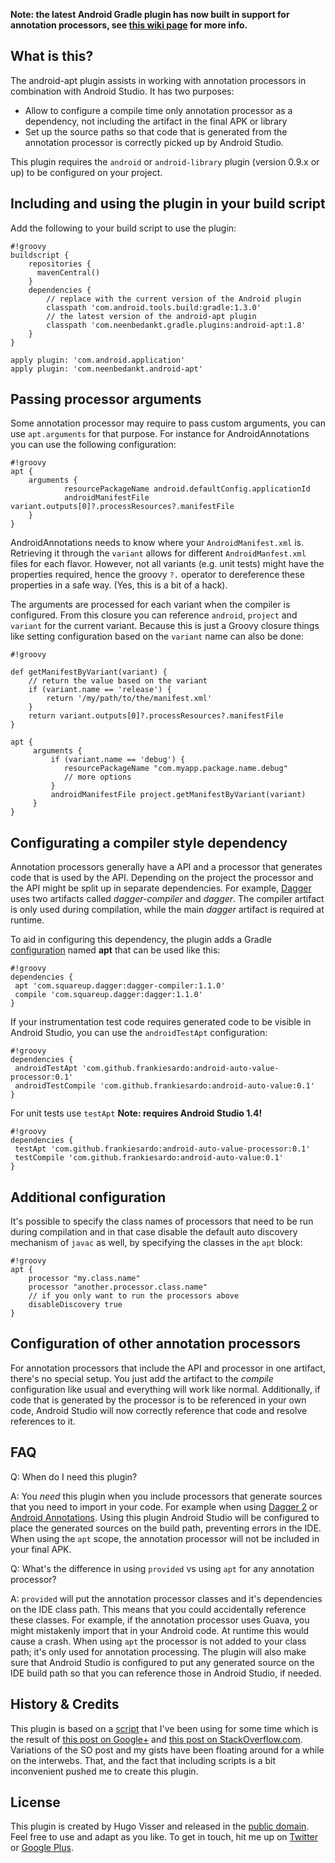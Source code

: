 **Note: the latest Android Gradle plugin has now built in support for annotation processors, see [this wiki page](https://bitbucket.org/hvisser/android-apt/wiki/Migration) for more info.** 

What is this?
---------------
The android-apt plugin assists in working with annotation processors in combination with Android Studio. It has two purposes:

* Allow to configure a compile time only annotation processor as a dependency, not including the artifact in the final APK or library
* Set up the source paths so that code that is generated from the annotation processor is correctly picked up by Android Studio.

This plugin requires the `android` or `android-library` plugin (version 0.9.x or up) to be configured on your project.

Including and using the plugin in your build script
---------------------------------------------------
Add the following to your build script to use the plugin:
```
#!groovy
buildscript {
    repositories {
      mavenCentral()
    }
    dependencies {
        // replace with the current version of the Android plugin
        classpath 'com.android.tools.build:gradle:1.3.0'
        // the latest version of the android-apt plugin
        classpath 'com.neenbedankt.gradle.plugins:android-apt:1.8'
    }
}

apply plugin: 'com.android.application'
apply plugin: 'com.neenbedankt.android-apt'
```

Passing processor arguments
---------------------------
Some annotation processor may require to pass custom arguments, you can use `apt.arguments` for that purpose.
For instance for AndroidAnnotations you can use the following configuration:

```
#!groovy
apt {
    arguments {
            resourcePackageName android.defaultConfig.applicationId
            androidManifestFile variant.outputs[0]?.processResources?.manifestFile
    }
}
```

AndroidAnnotations needs to know where your `AndroidManifest.xml` is. Retrieving it through the `variant` allows for different `AndroidManfest.xml` files for each flavor. However, not all variants (e.g. unit tests) might have the properties required, hence the groovy `?.` operator to dereference these properties in a safe way. (Yes, this is a bit of a hack).

The arguments are processed for each variant when the compiler is configured. From this closure you can reference `android`, `project` and `variant` for the current variant.
Because this is just a Groovy closure things like setting configuration based on the `variant` name can also be done:
 
```
#!groovy

def getManifestByVariant(variant) {
    // return the value based on the variant
    if (variant.name == 'release') {
        return '/my/path/to/the/manifest.xml'
    }
    return variant.outputs[0]?.processResources?.manifestFile
}

apt {
     arguments {
         if (variant.name == 'debug') {
            resourcePackageName "com.myapp.package.name.debug"
            // more options
         }             
         androidManifestFile project.getManifestByVariant(variant)             
     }
}
```

Configurating a compiler style dependency
-----------------------------------------
Annotation processors generally have a API and a processor that generates code that is used by the API. Depending on the project the processor and the API might be split up in separate dependencies. For example, [Dagger][1] uses two artifacts called _dagger-compiler_ and _dagger_. The compiler artifact is only used during compilation, while the main _dagger_ artifact is required at runtime.

To aid in configuring this dependency, the plugin adds a Gradle [configuration][2] named **apt** that can be used like this:

```
#!groovy
dependencies {
 apt 'com.squareup.dagger:dagger-compiler:1.1.0'
 compile 'com.squareup.dagger:dagger:1.1.0'
}
```

If your instrumentation test code requires generated code to be visible in Android Studio, you can use the `androidTestApt` configuration:

```
#!groovy
dependencies {
 androidTestApt 'com.github.frankiesardo:android-auto-value-processor:0.1'
 androidTestCompile 'com.github.frankiesardo:android-auto-value:0.1'
}
```

For unit tests use `testApt` **Note: requires Android Studio 1.4!**

```
#!groovy
dependencies {
 testApt 'com.github.frankiesardo:android-auto-value-processor:0.1'
 testCompile 'com.github.frankiesardo:android-auto-value:0.1'
}
```


Additional configuration
------------------------
It's possible to specify the class names of processors that need to be run during compilation and in that case disable
the default auto discovery mechanism of `javac` as well, by specifying the classes in the `apt` block:

```
#!groovy
apt {
    processor "my.class.name"
    processor "another.processor.class.name"
    // if you only want to run the processors above
    disableDiscovery true
}
```

Configuration of other annotation processors
--------------------------------------------
For annotation processors that include the API and processor in one artifact, there's no special setup. You just add the artifact to the _compile_ configuration like usual and everything will work like normal. Additionally, if code that is generated by the processor is to be referenced in your own code, Android Studio will now correctly reference that code and resolve references to it.

[1]:http://square.github.io/dagger
[2]:http://www.gradle.org/docs/current/userguide/artifact_dependencies_tutorial.html

FAQ
---
Q: When do I need this plugin?

A: You _need_ this plugin when you include processors that generate sources that you need to import in your code. For example when using
[Dagger 2][9] or [Android Annotations][10]. Using this plugin Android Studio will be configured to place the generated sources on the
build path, preventing errors in the IDE. When using the `apt` scope, the annotation processor will not be included in your final APK.

Q: What's the difference in using `provided` vs using `apt` for any annotation processor?

A: `provided` will put the annotation processor classes and it's dependencies on the IDE class path. This means that you could
accidentally reference these classes. For example, if the annotation processor uses Guava, you might mistakenly import that in
your Android code. At runtime this would cause a crash. When using `apt` the processor is not added to your class path; it's only used
for annotation processing. The plugin will also make sure that Android Studio is configured to put any generated source on the IDE build path
so that you can reference those in Android Studio, if needed.

History & Credits
---------------
This plugin is based on a [script][6] that I've been using for some time which is the result of [this post on Google+][7] and [this post on StackOverflow.com][8].
Variations of the SO post and my gists have been floating around for a while on the interwebs. That, and the fact that including scripts is a bit inconvenient pushed me to create this plugin.

License
-------
This plugin is created by Hugo Visser and released in the [public domain][3]. Feel free to use and adapt as you like.
To get in touch, hit me up on [Twitter][4] or [Google Plus][5].

[3]:http://unlicense.org/
[4]:https://twitter.com/botteaap
[5]:https://google.com/+hugovisser
[6]:https://bitbucket.org/qbusict/android-gradle-scripts/src/686ce2301245ab1f0e6a32fb20b4d246ef742223/annotations.groovy?at=default
[7]:https://plus.google.com/+HugoVisser/posts/VtGYV8RHwmo
[8]:http://stackoverflow.com/questions/16683944/androidannotations-nothing-generated-empty-activity
[9]:http://google.github.io/dagger/
[10]:http://androidannotations.org/
